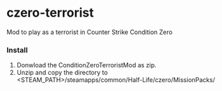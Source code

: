 # czero-terrorist
Mod to play as a terrorist in Counter Strike Condition Zero

### Install
1. Donwload the ConditionZeroTerroristMod as zip.
2. Unzip and copy the directory to <STEAM_PATH>/steamapps/common/Half-Life/czero/MissionPacks/
